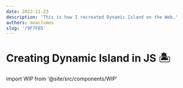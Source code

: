 ```yaml
---
date: 2022-11-23
description: 'This is how I recreated Dynamic Island on the Web.'
authors: anaclumos
slug: '/9F7F85'
---
```


# Creating Dynamic Island in JS 🏝

import WIP from '@site/src/components/WIP'

<WIP state="translating" />
